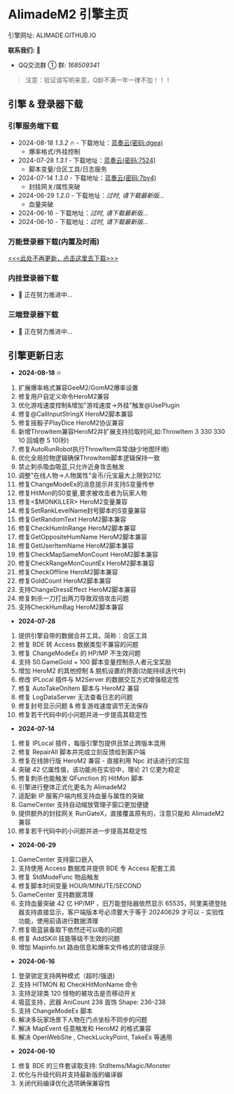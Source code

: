 # AlimadeM2 引擎主页

引擎网址: ALIMADE.GITHUB.IO

<b>联系我们:</b>  :wave:

- QQ交流群 ① 群: <i>168509341</i>

> 注意：验证请写明来意，Q龄不满一年一律不加！！！

## 引擎 & 登录器下载

### 引擎服务端下载

- 2024-08-18 <i>1.3.2</i> :fire: - 下载地址：[蓝奏云(密码:dgea)](https://wwyh.lanzouw.com/iQmep27pwj6h)
  - 爆率格式/外挂控制
- 2024-07-28 <i>1.3.1</i> - 下载地址：[蓝奏云(密码:7524)](https://wwl.lanzouw.com/iWx1P25sma7a)
  - 脚本变量/合区工具/日志服务
- 2024-07-14 <i>1.3.0</i> - 下载地址：[蓝奏云(密码:7bv4)](https://wwl.lanzouw.com/igL5p24g751g)
  - 封挂网关/属性突破
- 2024-06-29 <i>1.2.0</i> - 下载地址：<i>过时, 请下载最新版...</i>
  - 血量突破
- 2024-06-16 - 下载地址：<i>过时, 请下载最新版...</i>
- 2024-06-10 - 下载地址：<i>过时, 请下载最新版...</i>

### 万能登录器下载(内置及时雨)

[<<<此处不再更新，点击这里去下载>>>](https://7dlq.us.kg)

### 内挂登录器下载

- :running: 正在努力推进中...

### 三端登录器下载

- :running: 正在努力推进中...

## 引擎更新日志


- <b>2024-08-18</b> :fire:

01. 扩展爆率格式兼容GeeM2/GomM2爆率设置
02. 修复用户自定义命令HeroM2兼容
03. 优化游戏速度控制&增加"游戏速度->外挂"触发@UsePlugin
04. 修复@CallInputStringX HeroM2脚本兼容
05. 修复摇骰子PlayDice HeroM2协议兼容
06. 新增ThrowItem兼容HeroM2并扩展支持捡取时间,如:ThrowItem 3 330 330 10 回城卷 5 10(秒)
07. 修复AutoRunRobot执行ThrowItem异常(缺少地图环境)
08. 优化全局捡物逻辑确保ThrowItem脚本逻辑保持一致
09. 禁止刺杀吸血吸蓝,只允许近身攻击触发
10. 调整"在线人物->人物属性"金币/元宝最大上限到21亿
11. 修复ChangeModeEx的消息提示并支持S变量传参
12. 修复HitMon的S0变量,要求被攻击者为玩家人物
13. 修复<$MONKILLER> HeroM2变量兼容
14. 修复SetRankLevelName封号脚本的S变量兼容 
15. 修复GetRandomText HeroM2脚本兼容
16. 修复CheckHumInRange HeroM2脚本兼容
17. 修复GetOppositeHumName HeroM2脚本兼容
18. 修复GetUserItemName HeroM2脚本兼容
19. 修复CheckMapSameMonCount HeroM2脚本兼容
20. 修复CheckRangeMonCountEx HeroM2脚本兼容
21. 修复CheckOffline HeroM2脚本兼容
22. 修复GoldCount HeroM2脚本兼容
23. 支持ChangeDressEffect HeroM2脚本兼容
24. 修复刺杀一刀打出两刀导致双倍攻击问题
25. 支持CheckHumBag HeroM2脚本兼容

- <b>2024-07-28</b>

1. 提供引擎自带的数据合并工具，简称：合区工具
2. 修复 BDE 转 Access 数据类型不兼容的问题
3. 修复 ChangeModeEx 的 HP/MP 不生效问题
4. 支持 S0.GameGold + 100 脚本变量控制杀人者元宝奖励
5. 增加 HeroM2 的其他控制 & 脱机设置的界面(功能持续迭代中)
6. 修改 IPLocal 插件与 M2Server 的数据交互方式增强稳定性
7. 修复 AutoTakeOnItem 脚本与 HeroM2 兼容
8. 修复 LogDataServer 无法查看日志的问题
9. 修复封号显示问题 & 修复游戏速度调节无法保存
10. 修复若干代码中的小问题并进一步提高其稳定性

- <b>2024-07-14</b>

1. 修复 IPLocal 插件，每版引擎包提供且禁止跨版本混用
2. 修复 RepairAll 脚本并完成立刻反馈给到客户端
3. 修复在线排行版 HeroM2 兼容 - 直接利用 Npc 对话进行的实现
4. 突破 42 亿属性值，该功能尚在实验中，理论 21 亿更为稳定
5. 修复刺杀也能触发 QFunction 的 HitMon 脚本
6. 引擎进行整体正式化更名为 AlimadeM2
7. 适配新 IP 服客户端内核支持血量与属性的突破
8. GameCenter 支持自动缩放管理子窗口更加便捷
9. 提供额外的封挂网关 RunGateX，直接覆盖原有的，注意只能和 AlimadeM2 兼容
10. 修复若干代码中的小问题并进一步提高其稳定性

- <b>2024-06-29</b>

1. GameCenter 支持窗口嵌入
2. 支持使用 Access 数据库并提供 BDE 专 Access 配套工具
3. 修复 StdModeFunc 物品触发
4. 修复脚本时间变量 HOUR/MINUTE/SECOND
5. GameCenter 支持数据清理
6. 支持血量突破 42 亿 HP/MP ，旧万能登陆器依然显示 65535，阿里美德登陆器支持直接显示，客户端版本号必须要大于等于 20240629 才可以 - 实验性功能，使用前请进行数据清理
7. 修复吸蓝装备取下依然还可以吸的问题
8. 修复 AddSKill 技能等级不生效的问题
9. 增加 Mapinfo.txt 路由信息和爆率文件格式的错误提示


- <b>2024-06-16</b>

1. 登录锁定支持两种模式（超时/强退)
2. 支持 HITMON 和 CheckHitMonName 命令
3. 支持足球类 120 怪物的被攻击是否移动开关
4. 吸蓝支持，武器 AniCount 238 首饰 Shape: 236-238
5. 支持 ChangeModeEx 脚本
6. 解决多玩家场景下人物在门点坐标不同步的问题
7. 解决 MapEvent 任意触发和 HeroM2 的格式兼容
8. 解决 OpenWebSite , CheckLuckyPoint, TakeEx 等通用

- <b>2024-06-10</b>

1. 修复 BDE 的三件套读取支持: StdItems/Magic/Monster
2. 优化与升级代码并支持最新版的编译器
3. 关闭代码编译优化选项确保兼容性
